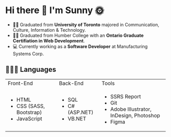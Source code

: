 
<h1>Hi there 👋 I'm Sunny 🌞</h1>

<!--
**yatyichung/yatyichung** is a ✨ _special_ ✨ repository because its `README.md` (this file) appears on your GitHub profile

Here are some ideas to get you started:

- 🔭 I’m currently working on ...
- 🌱 I’m currently learning ...
- 👯 I’m looking to collaborate on ...
- 🤔 I’m looking for help with ...
- 💬 Ask me about ...
- 📫 How to reach me: ...
- 😄 Pronouns: ...
- ⚡ Fun fact: ...
-->

- 👩‍🎓 Graduated from <strong>University of Toronto</strong> majored in Communication, Culture, Information & Technology.
- 👩‍🎓 Graduated from Humber College with an <strong>Ontario Graduate Certifiation in Web Development</strong>. 
- 💻 Currently working as a <strong>Software Developer</strong> at Manufacturing Systems Corp.

<h2>👩🏻‍💻 Languages</h2>
<table>
  <tr>
    <td>Front-End</td>
    <td>Back-End</td>
    <td>Tools</td/>
  </tr>
  <tr>
    <td><ul>
    <li>HTML</li>
  <li>CSS (SASS, Bootstrap)</li>
  <li>JavaScript</li>
  </ul></td>
    <td><ul>
    <li>SQL</li>
  <li>C# (ASP.NET)</li>
      <li>VB.NET</li>
  </ul></td>
    <td><ul>
       <li>SSRS Report</li>
      <li>Git</li>
      <li>Adobe Illustrator, InDesign, Photoshop</li>
      <li>Figma</li>
          </td>
  </ul>
  </tr>
  </table>
